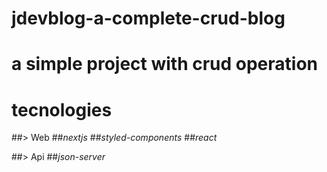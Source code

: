 # jdevblog-a-complete-crud-blog

# a simple project with crud operation

# tecnologies
##> Web
##_nextjs_
##_styled-components_
##_react_

##> Api
##_json-server_
